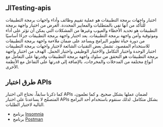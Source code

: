 

## الـTesting-apis

اختبار واجهات برمجة التطبيقات هو عملية تقييم وظائف وأداء واجهات برمجة التطبيقات للتأكد من أنها تفي بالمتطلبات والمعايير المحددة. الغرض من اختبار واجهة برمجة التطبيقات هو تحديد الأخطاء والعيوب وغيرها من المشكلات التي يمكن أن تؤثر على أداء وموثوقية وأمن واجهة برمجة التطبيقات. يعد اختبار واجهة برمجة التطبيقات جزءًا أساسيًا من دورة حياة تطوير البرامج ويساعد على ضمان ملاءمة واجهة برمجة التطبيقات للاستخدام المقصود. تشمل بعض التقنيات الشائعة لاختبار واجهات برمجة التطبيقات اختبار الوحدة واختبار التكامل والاختبار الوظيفي واختبار الحمل. الهدف من اختبار واجهة برمجة التطبيقات هو التحقق من سلوك واجهة برمجة التطبيقات وقدرتها على التعامل مع أنواع مختلفة من المدخلات والمخرجات، بالإضافة إلى قدرتها على التفاعل مع الأنظمة الأخرى.


## طرق اختبار APIs
كما ذكرنا سابقاً، نحتاج الى اختبار APIs لضمان عملها بشكل صحيح.
و كما تعلمون، المتصفّح لا يساعدنا على اختبار APIs بشكل متكامل. لذلك سنقوم باستخدام أحد البرامج التالية لاختبار الطلبات. 
- برنامج [Insomnia](https://insomnia.rest/)
- برنامج [Postman](https://www.postman.com/)



